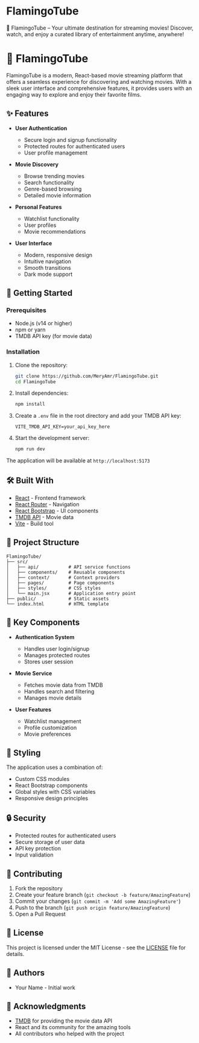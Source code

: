 # FlamingoTube
🎥 FlamingoTube – Your ultimate destination for streaming movies! Discover, watch, and enjoy a curated library of entertainment anytime, anywhere!

# 🦩 FlamingoTube

FlamingoTube is a modern, React-based movie streaming platform that offers a seamless experience for discovering and watching movies. With a sleek user interface and comprehensive features, it provides users with an engaging way to explore and enjoy their favorite films.

## ✨ Features

- **User Authentication**
  - Secure login and signup functionality
  - Protected routes for authenticated users
  - User profile management

- **Movie Discovery**
  - Browse trending movies
  - Search functionality
  - Genre-based browsing
  - Detailed movie information

- **Personal Features**
  - Watchlist functionality
  - User profiles
  - Movie recommendations

- **User Interface**
  - Modern, responsive design
  - Intuitive navigation
  - Smooth transitions
  - Dark mode support

## 🚀 Getting Started

### Prerequisites

- Node.js (v14 or higher)
- npm or yarn
- TMDB API key (for movie data)

### Installation

1. Clone the repository:
   ```bash
   git clone https://github.com/MeryAmr/FlamingoTube.git
   cd FlamingoTube
   ```

2. Install dependencies:
   ```bash
   npm install
   ```

3. Create a `.env` file in the root directory and add your TMDB API key:
   ```env
   VITE_TMDB_API_KEY=your_api_key_here
   ```

4. Start the development server:
   ```bash
   npm run dev
   ```

The application will be available at `http://localhost:5173`

## 🛠️ Built With

- [React](https://reactjs.org/) - Frontend framework
- [React Router](https://reactrouter.com/) - Navigation
- [React Bootstrap](https://react-bootstrap.github.io/) - UI components
- [TMDB API](https://www.themoviedb.org/documentation/api) - Movie data
- [Vite](https://vitejs.dev/) - Build tool

## 📁 Project Structure

```
FlamingoTube/
├── src/
│   ├── api/           # API service functions
│   ├── components/    # Reusable components
│   ├── context/       # Context providers
│   ├── pages/         # Page components
│   ├── styles/        # CSS styles
│   └── main.jsx       # Application entry point
├── public/            # Static assets
└── index.html         # HTML template
```

## 🔑 Key Components

- **Authentication System**
  - Handles user login/signup
  - Manages protected routes
  - Stores user session

- **Movie Service**
  - Fetches movie data from TMDB
  - Handles search and filtering
  - Manages movie details

- **User Features**
  - Watchlist management
  - Profile customization
  - Movie preferences

## 🎨 Styling

The application uses a combination of:
- Custom CSS modules
- React Bootstrap components
- Global styles with CSS variables
- Responsive design principles

## 🔒 Security

- Protected routes for authenticated users
- Secure storage of user data
- API key protection
- Input validation

## 🤝 Contributing

1. Fork the repository
2. Create your feature branch (`git checkout -b feature/AmazingFeature`)
3. Commit your changes (`git commit -m 'Add some AmazingFeature'`)
4. Push to the branch (`git push origin feature/AmazingFeature`)
5. Open a Pull Request

## 📝 License

This project is licensed under the MIT License - see the [LICENSE](LICENSE) file for details.

## 👥 Authors

- Your Name - Initial work

## 🙏 Acknowledgments

- [TMDB](https://www.themoviedb.org/) for providing the movie data API
- React and its community for the amazing tools
- All contributors who helped with the project
